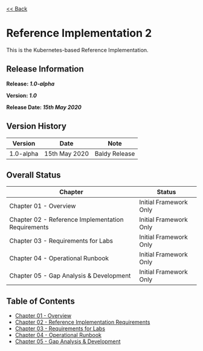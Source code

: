[<< Back](../)

# Reference Implementation 2

This is the Kubernetes-based Reference Implementation.

## Release Information
**Release: _1.0-alpha_**

**Version: _1.0_**

**Release Date: _15th May 2020_**

## Version History

| Version | Date | Note
| --- | --- | --- |
| 1.0-alpha | 15th May 2020 | Baldy Release|


## Overall Status

| Chapter | Status |
| --- | --- |
| Chapter 01 - Overview                                         | Initial Framework Only |
| Chapter 02 - Reference Implementation Requirements            | Initial Framework Only |
| Chapter 03 - Requirements for Labs                            | Initial Framework Only |
| Chapter 04 - Operational Runbook                              | Initial Framework Only |
| Chapter 05 - Gap Analysis & Development                       | Initial Framework Only |


## Table of Contents
* [Chapter 01 - Overview](chapters/chapter01.md)
* [Chapter 02 - Reference Implementation Requirements](chapters/chapter02.md)
* [Chapter 03 - Requirements for Labs](chapters/chapter03.md)
* [Chapter 04 - Operational Runbook](chapters/chapter04.md)
* [Chapter 05 - Gap Analysis & Development](chapters/chapter05.md)
